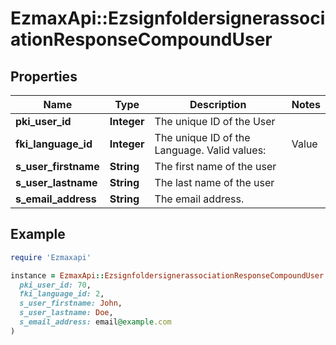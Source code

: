 # EzmaxApi::EzsignfoldersignerassociationResponseCompoundUser

## Properties

| Name | Type | Description | Notes |
| ---- | ---- | ----------- | ----- |
| **pki_user_id** | **Integer** | The unique ID of the User |  |
| **fki_language_id** | **Integer** | The unique ID of the Language.  Valid values:  |Value|Description| |-|-| |1|French| |2|English| |  |
| **s_user_firstname** | **String** | The first name of the user |  |
| **s_user_lastname** | **String** | The last name of the user |  |
| **s_email_address** | **String** | The email address. |  |

## Example

```ruby
require 'Ezmaxapi'

instance = EzmaxApi::EzsignfoldersignerassociationResponseCompoundUser.new(
  pki_user_id: 70,
  fki_language_id: 2,
  s_user_firstname: John,
  s_user_lastname: Doe,
  s_email_address: email@example.com
)
```

